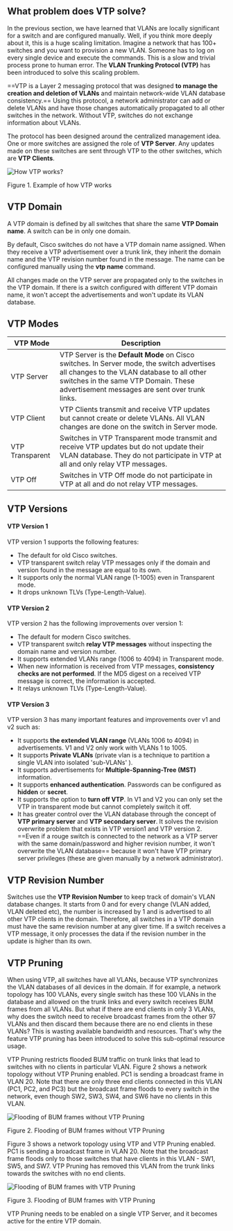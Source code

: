 ## What problem does VTP solve?

In the previous section, we have learned that VLANs are locally significant for a switch and are configured manually. Well, if you think more deeply about it, this is a huge scaling limitation. Imagine a network that has 100+ switches and you want to provision a new VLAN. Someone has to log on every single device and execute the commands. This is a slow and trivial process prone to human error. The **VLAN Trunking Protocol (VTP)** has been introduced to solve this scaling problem.

==VTP is a Layer 2 messaging protocol that was designed **to manage the creation and deletion of VLANs** and maintain network-wide VLAN database consistency.== Using this protocol, a network administrator can add or delete VLANs and have those changes automatically propagated to all other switches in the network. Without VTP, switches do not exchange information about VLANs.

The protocol has been designed around the centralized management idea. One or more switches are assigned the role of **VTP Server**. Any updates made on these switches are sent through VTP to the other switches, which are **VTP Clients**.   

![How VTP works?](https://www.networkacademy.io/sites/default/files/inline-images/vtp.gif)

Figure 1. Example of how VTP works

## VTP Domain

A VTP domain is defined by all switches that share the same **VTP Domain name**. A switch can be in only one domain. 

By default, Cisco switches do not have a VTP domain name assigned. When they receive a VTP advertisement over a trunk link, they inherit the domain name and the VTP revision number found in the message. The name can be configured manually using the **vtp name** command.

All changes made on the VTP server are propagated only to the switches in the VTP domain. If there is a switch configured with different VTP domain name, it won't accept the advertisements and won't update its VLAN database. 

## VTP Modes

| VTP Mode | Description |
| --- | --- |
| VTP Server | VTP Server is the **Default Mode** on Cisco switches.  In Server mode, the switch advertises all changes to the VLAN database to all other switches in the same VTP Domain. These advertisement messages are sent over trunk links. |
| VTP Client | VTP Clients transmit and receive VTP updates but cannot create or delete VLANs. All VLAN changes are done on the switch in Server mode. |
| VTP Transparent | Switches in VTP Transparent mode transmit and receive VTP updates but do not update their VLAN database. They do not participate in VTP at all and only relay VTP messages. |
| VTP Off | Switches in VTP Off mode do not participate in VTP at all and do not relay VTP messages. |

## VTP Versions

#### VTP Version 1

VTP version 1 supports the following features:

- The default for old Cisco switches.
- VTP transparent switch relay VTP messages only if the domain and version found in the message are equal to its own.
- It supports only the normal VLAN range (1-1005) even in Transparent mode.
- It drops unknown TLVs (Type-Length-Value).

#### VTP Version 2

VTP version 2 has the following improvements over version 1:

- The default for modern Cisco switches.
- VTP transparent switch **relay VTP messages** without inspecting the domain name and version number.
- It supports extended VLANs range (1006 to 4094) in Transparent mode.
- When new information is received from VTP messages, **consistency checks are not performed**. If the MD5 digest on a received VTP message is correct, the information is accepted.
- It relays unknown TLVs (Type-Length-Value).

#### VTP Version 3

VTP version 3 has many important features and improvements over v1 and v2 such as:

- It supports **the extended VLAN range** (VLANs 1006 to 4094) in advertisements. V1 and V2 only work with VLANs 1 to 1005.
- It supports **Private VLANs** (private vlan is a technique to partition a single VLAN into isolated 'sub-VLANs' ).
- It supports advertisements for **Multiple-Spanning-Tree (MST)** information.
- It supports **enhanced authentication**. Passwords can be configured as **hidden** or **secret**.
- It supports the option to **turn off VTP**. In V1 and V2 you can only set the VTP in transparent mode but cannot completely switch it off.
- It has greater control over the VLAN database through the concept of **VTP primary server** and **VTP secondary server**. It solves the revision overwrite problem that exists in VTP version1 and VTP version 2. ==Even if a rouge switch is connected to the network as a VTP server with the same domain/password and higher revision number, it won't overwrite the VLAN database== because it won't have VTP primary server privileges (these are given manually by a network administrator).

## VTP Revision Number

Switches use the **VTP Revision Number** to keep track of domain's VLAN database changes. It starts from 0 and for every change (VLAN added, VLAN deleted etc), the number is increased by 1 and is advertised to all other VTP clients in the domain. Therefore, all switches in a VTP domain must have the same revision number at any giver time. If a switch receives a VTP message, it only processes the data if the revision number in the update is higher than its own. 

## VTP Pruning

When using VTP, all switches have all VLANs, because VTP synchronizes the VLAN databases of all devices in the domain. If for example, a network topology has 100 VLANs, every single switch has these 100 VLANs in the database and allowed on the trunk links and every switch receives BUM frames from all VLANs. But what if there are end clients in only 3 VLANs, why does the switch need to receive broadcast frames from the other 97 VLANs and then discard them because there are no end clients in these VLANs? This is wasting available bandwidth and resources. That's why the feature VTP pruning has been introduced to solve this sub-optimal resource usage. 

VTP Pruning restricts flooded BUM traffic on trunk links that lead to switches with no clients in particular VLAN. Figure 2 shows a network topology without VTP Pruning enabled. PC1 is sending a broadcast frame in VLAN 20. Note that there are only three end clients connected in this VLAN (PC1, PC2, and PC3) but the broadcast frame floods to every switch in the network, even though SW2, SW3, SW4, and SW6 have no clients in this VLAN.

![Flooding of BUM frames without VTP Pruning](https://www.networkacademy.io/sites/default/files/inline-images/Flooding-of-bum-frames-without-vtp-pruning.gif)

Figure 2. Flooding of BUM frames without VTP Pruning

Figure 3 shows a network topology using VTP and VTP Pruning enabled. PC1 is sending a broadcast frame in VLAN 20. Note that the broadcast frame floods only to those switches that have clients in this VLAN - SW1, SW5, and SW7. VTP Pruning has removed this VLAN from the trunk links towards the switches with no end clients. 

![Flooding of BUM frames with VTP Pruning](https://www.networkacademy.io/sites/default/files/inline-images/Flooding-of-bum-frames-with-vtp-pruning.gif)

Figure 3. Flooding of BUM frames with VTP Pruning

VTP Pruning needs to be enabled on a single VTP Server, and it becomes active for the entire VTP domain.